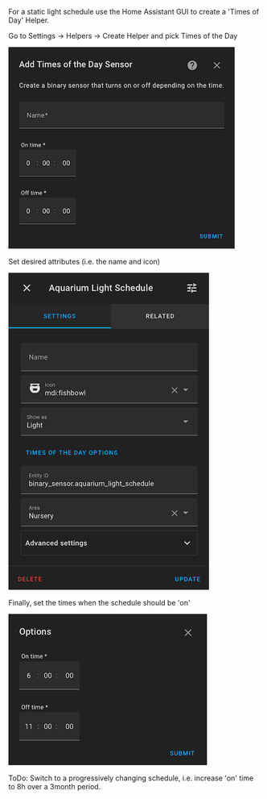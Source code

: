 For a static light schedule use the Home Assistant GUI to create a 'Times of Day' Helper.

Go to Settings -> Helpers -> Create Helper and pick Times of the Day

![create helper](images/light_schedule_3.png)

Set desired attributes (i.e. the name and icon)

![set attributes](images/light_schedule_1.png)

Finally, set the times when the schedule should be 'on'

![onoff](images/light_schedule_2.png)

ToDo: Switch to a progressively changing schedule, i.e. increase 'on' time to 8h over a 3month period.

